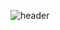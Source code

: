 ![header](https://capsule-render.vercel.app/api?type=waving&color=auto&height=300&section=header&text=Jaehyeon%20Won&fontSize=90)
